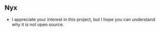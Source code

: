## Nyx

* I appreciate your interest in this project, but I hope you can understand why it is not open source.

